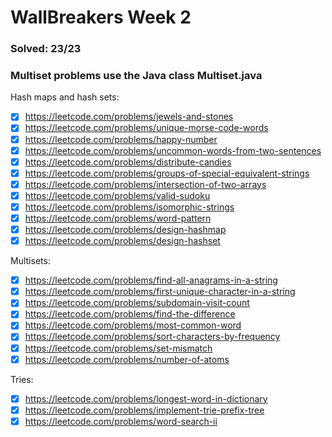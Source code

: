 # WallBreakers Week 2


### Solved: 23/23 

### Multiset problems use the Java class Multiset.java

Hash maps and hash sets:
- [X] https://leetcode.com/problems/jewels-and-stones
- [X] https://leetcode.com/problems/unique-morse-code-words
- [X] https://leetcode.com/problems/happy-number
- [X] https://leetcode.com/problems/uncommon-words-from-two-sentences
- [X] https://leetcode.com/problems/distribute-candies
- [X] https://leetcode.com/problems/groups-of-special-equivalent-strings
- [X] https://leetcode.com/problems/intersection-of-two-arrays
- [X] https://leetcode.com/problems/valid-sudoku
- [X] https://leetcode.com/problems/isomorphic-strings
- [X] https://leetcode.com/problems/word-pattern
- [X] https://leetcode.com/problems/design-hashmap
- [X] https://leetcode.com/problems/design-hashset

Multisets:
- [X] https://leetcode.com/problems/find-all-anagrams-in-a-string
- [X] https://leetcode.com/problems/first-unique-character-in-a-string
- [X] https://leetcode.com/problems/subdomain-visit-count
- [X] https://leetcode.com/problems/find-the-difference
- [X] https://leetcode.com/problems/most-common-word
- [X] https://leetcode.com/problems/sort-characters-by-frequency
- [X] https://leetcode.com/problems/set-mismatch
- [X] https://leetcode.com/problems/number-of-atoms

Tries:
- [X] https://leetcode.com/problems/longest-word-in-dictionary
- [X] https://leetcode.com/problems/implement-trie-prefix-tree
- [X] https://leetcode.com/problems/word-search-ii
